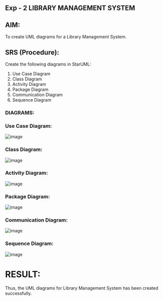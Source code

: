 ## Exp - 2 LIBRARY MANAGEMENT SYSTEM

## AIM:
To create UML diagrams for a Library Management System.
## SRS (Procedure):

Create the following diagrams in StarUML:
1) Use Case Diagram
2) Class Diagram
3) Activity Diagram
4) Package Diagram
5) Communication Diagram
6) Sequence Diagram

### DIAGRAMS:
### Use Case Diagram:
![image](https://github.com/user-attachments/assets/a4464eba-31ff-4839-af84-89d0881ef9c5)

### Class Diagram:
![image](https://github.com/user-attachments/assets/3e447501-7618-46f6-942f-3c3de5755919)
### Activity Diagram:
![image](https://github.com/user-attachments/assets/aaa21953-6063-46c4-b9b4-47f27554263e)

### Package Diagram:
![image](https://github.com/user-attachments/assets/48ceef37-4ee6-4eb3-b742-c0f8ebe3c1ed)

### Communication Diagram:
![image](https://github.com/user-attachments/assets/fd390e7a-1e1d-49e4-bdc6-48349f3d8c9d)

### Sequence Diagram:
![image](https://github.com/user-attachments/assets/7f5d90bf-8149-4e2e-b226-9a4549adecf9)


# RESULT:
Thus, the UML diagrams for Library Management System has been created successfully.
